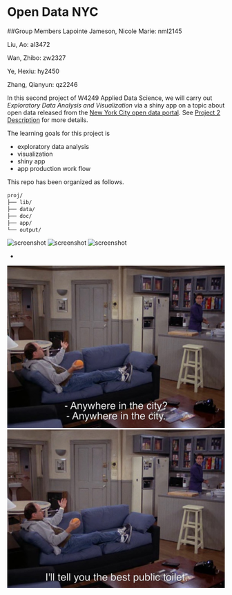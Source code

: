 # Open Data NYC

##Group Members
Lapointe Jameson, Nicole Marie: nml2145

Liu, Ao: al3472

Wan, Zhibo: zw2327

Ye, Hexiu: hy2450

Zhang, Qianyun: qz2246

In this second project of W4249 Applied Data Science, we will carry out *Exploratory Data Analysis and Visualization* via a shiny app on a topic about open data released from the [New York City open data portal](https://nycopendata.socrata.com/). See [Project 2 Description](project2_desc.md) for more details.  

The learning goals for this project is 
- exploratory data analysis
- visualization
- shiny app
- app production work flow

This repo has been organized as follows.
```
proj/
├── lib/
├── data/
├── doc/
├── app/
└── output/
```
![screenshot](https://github.com/TZstatsADS/project2-group10/blob/master/output/Screen.Shot.2016-02-25.at.6.39.24.PM.jpg)
![screenshot](https://github.com/TZstatsADS/project2-group10/blob/master/output/Screen.Shot.2016-02-25.at.6.39.29.PM.jpg)
![screenshot](https://github.com/TZstatsADS/project2-group10/blob/master/output/Screen.Shot.2016-02-25.at.6.53.53.PM.jpg)

-

![The_Busboy](https://github.com/lleiou/Way2Go--NYC-Public-Restroom-Recommendation/blob/master/output/Screen%20Shot%202016-09-12%20at%2010.41.00%20PM.jpg)
![The_Busboy](https://github.com/lleiou/Way2Go--NYC-Public-Restroom-Recommendation/blob/master/output/Screen%20Shot%202016-09-12%20at%2010.40.34%20PM.jpg)
